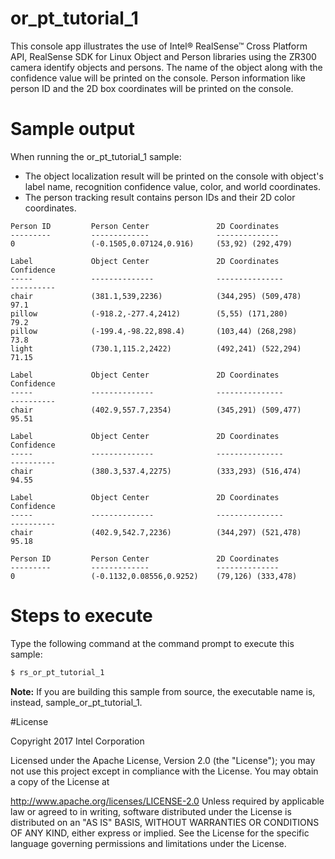 # or_pt_tutorial_1

This console app illustrates the use of Intel® RealSense™ Cross Platform API, RealSense SDK for Linux Object and Person libraries using the ZR300 camera identify objects and persons. The name of the object along with the confidence value will be printed on the console. Person information like person ID and the 2D box coordinates will be printed on the console.

# Sample output
When running the or_pt_tutorial_1 sample:

 - The object localization result will be printed on the console with object's label name, recognition confidence value, color, and world coordinates.
 - The person tracking result contains person IDs and their 2D color coordinates.


```
Person ID         Person Center               2D Coordinates
---------         -------------               --------------
0                 (-0.1505,0.07124,0.916)     (53,92) (292,479)

Label             Object Center               2D Coordinates          Confidence
-----             --------------              ---------------         ----------
chair             (381.1,539,2236)            (344,295) (509,478)     97.1
pillow            (-918.2,-277.4,2412)        (5,55) (171,280)        79.2
pillow            (-199.4,-98.22,898.4)       (103,44) (268,298)      73.8
light             (730.1,115.2,2422)          (492,241) (522,294)     71.15

Label             Object Center               2D Coordinates          Confidence
-----             --------------              ---------------         ----------
chair             (402.9,557.7,2354)          (345,291) (509,477)     95.51

Label             Object Center               2D Coordinates          Confidence
-----             --------------              ---------------         ----------
chair             (380.3,537.4,2275)          (333,293) (516,474)     94.55

Label             Object Center               2D Coordinates          Confidence
-----             --------------              ---------------         ----------
chair             (402.9,542.7,2236)          (344,297) (521,478)     95.18

Person ID         Person Center               2D Coordinates
---------         -------------               --------------
0                 (-0.1132,0.08556,0.9252)    (79,126) (333,478)

```

# Steps to execute

Type the following command at the command prompt to execute this sample:

```bash
$ rs_or_pt_tutorial_1
```
**Note:** If you are building this sample from source, the executable name is, instead, sample_or_pt_tutorial_1.

#License

Copyright 2017 Intel Corporation

Licensed under the Apache License, Version 2.0 (the "License"); you may not use this project except in compliance with the License. You may obtain a copy of the License at

http://www.apache.org/licenses/LICENSE-2.0 Unless required by applicable law or agreed to in writing, software distributed under the License is distributed on an "AS IS" BASIS, WITHOUT WARRANTIES OR CONDITIONS OF ANY KIND, either express or implied. See the License for the specific language governing permissions and limitations under the License.
